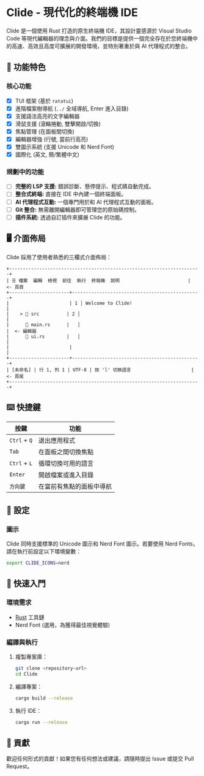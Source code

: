 # Clide - 現代化的終端機 IDE

Clide 是一個使用 Rust 打造的原生終端機 IDE，其設計靈感源於 Visual Studio Code 等現代編輯器的理念與介面。我們的目標是提供一個完全存在於您終端機中的高速、高效且高度可擴展的開發環境，並特別著重於與 AI 代理程式的整合。

## 🌟 功能特色

### 核心功能
- [x] TUI 框架 (基於 `ratatui`)
- [x] 進階檔案樹導航 (`../` 全域導航, Enter 進入目錄)
- [x] 支援語法高亮的文字編輯器
- [x] 滑鼠支援 (滾輪捲動, 雙擊開啟/切換)
- [x] 焦點管理 (在面板間切換)
- [x] 編輯器增強 (行號, 當前行高亮)
- [x] 雙圖示系統 (支援 Unicode 和 Nerd Font)
- [x] 國際化 (英文, 簡/繁體中文)

### 規劃中的功能
- [ ] **完整的 LSP 支援:** 錯誤診斷、懸停提示、程式碼自動完成。
- [ ] **整合式終端:** 直接在 IDE 中內建一個終端面板。
- [ ] **AI 代理程式互動:** 一個專門用於和 AI 代理程式互動的面板。
- [ ] **Git 整合:** 無需離開編輯器即可管理您的原始碼控制。
- [ ] **插件系統:** 透過自訂插件來擴展 Clide 的功能。

## 🖥️ 介面佈局

Clide 採用了使用者熟悉的三欄式介面佈局：

```
+----------------------------------------------------------------------+
| ☰ 檔案  編輯  檢視  前往  執行  終端機  說明                         |  <- 頁首
+----------------------+-----------------------------------------------+
|                      | 1 │ Welcome to Clide!                         |
|    > 📂 src          | 2 │                                           |
|      📄 main.rs      |   │                                           |  <- 編輯器
|      📄 ui.rs        |   │                                           |
|                      |                                               |
+----------------------+-----------------------------------------------+
| [未命名] | 行 1, 列 1 | UTF-8 | 按 'l' 切換語言                      |  <- 頁尾
+----------------------------------------------------------------------+
```

## ⌨️ 快捷鍵

| 按鍵        | 功能                                 |
|-------------|--------------------------------------|
| `Ctrl` + `Q`  | 退出應用程式                         |
| `Tab`       | 在面板之間切換焦點                   |
| `Ctrl` + `L`  | 循環切換可用的語言                   |
| `Enter`     | 開啟檔案或進入目錄                   |
| `方向鍵`    | 在當前有焦點的面板中導航             |

## 🔧 設定

### 圖示
Clide 同時支援標準的 Unicode 圖示和 Nerd Font 圖示。若要使用 Nerd Fonts，請在執行前設定以下環境變數：

```sh
export CLIDE_ICONS=nerd
```

## 🚀 快速入門

### 環境需求
- [Rust](https://www.rust-lang.org/tools/install) 工具鏈
- Nerd Font (選用，為獲得最佳視覺體驗)

### 編譯與執行
1.  複製專案庫：
    ```sh
    git clone <repository-url>
    cd Clide
    ```
2.  編譯專案：
    ```sh
    cargo build --release
    ```
3.  執行 IDE：
    ```sh
    cargo run --release
    ```

## 🤝 貢獻

歡迎任何形式的貢獻！如果您有任何想法或建議，請隨時提出 Issue 或提交 Pull Request。